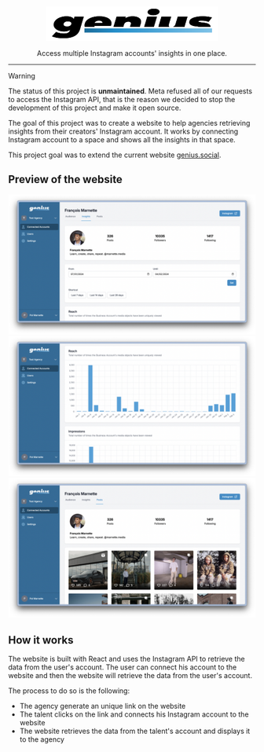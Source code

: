 <p align="center">
  <picture>
    <source media="(prefers-color-scheme: dark)" srcset="https://raw.githubusercontent.com/PolMrt/genius-social/main/.github/logo-dark.svg">
    <source media="(prefers-color-scheme: light)" srcset="https://raw.githubusercontent.com/PolMrt/genius-social/main/.github/logo-light.svg">
    <img alt="Genius.Social" src="https://raw.githubusercontent.com/PolMrt/genius-social/main/.github/logo-light.svg" width="350" height="70" style="max-width: 100%;">
  </picture>
</p>

<p align="center">
  Access multiple Instagram accounts' insights in one place.
</p>

---

> [!WARNING]  
> The status of this project is **unmaintained**.
> Meta refused all of our requests to access the Instagram API, that is the reason we decided to stop the development of this project and make it open source.

The goal of this project was to create a website to help agencies retrieving insights from their creators' Instagram account. It works by connecting Instagram account to a space and shows all the insights in that space.

This project goal was to extend the current website [genius.social](https://www.genius.social/).

## Preview of the website

![Top of the account's insights tab, shows Instagram followers/following and selection of a date range](.github/screenshots/account-insights.png)
![Middle of the account's insights tab, shows graphs about reach and impressions](.github/screenshots/account-insights-2.png)
![Shows users last post like and comment count](.github/screenshots/posts-insights.png)

## How it works

The website is built with React and uses the Instagram API to retrieve the data from the user's account. The user can connect his account to the website and then the website will retrieve the data from the user's account.

The process to do so is the following:

- The agency generate an unique link on the website
- The talent clicks on the link and connects his Instagram account to the website
- The website retrieves the data from the talent's account and displays it to the agency

